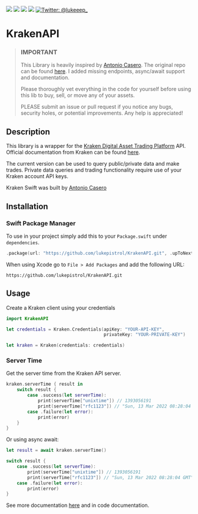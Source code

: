 <p>
    <img src="https://img.shields.io/badge/version-1.0.0-green" />
    <img src="https://img.shields.io/badge/Swift-5.5.3-ff69b4.svg" />
    <img src="https://img.shields.io/badge/iOS-12+-brightgreen.svg" />
    <img src="https://img.shields.io/badge/macOS-10.12+-brightgreen.svg" />
    <a href="https://twitter.com/lukeeep_">
        <img src="https://img.shields.io/badge/Contact-@lukeeep_-lightgrey.svg?style=flat" alt="Twitter: @lukeeep_" />
    </a>
</p>

# KrakenAPI

>### IMPORTANT
>This Library is heavily inspired by [Antonio Casero](@acaserop). The original repo can be found [here](https://github.com/antoniocasero/Kraken). I added missing endpoints, async/await support and documentation.
>
>Please thoroughly vet everything in the code for yourself before using this lib to buy, sell, or move any of your assets.
>
>PLEASE submit an issue or pull request if you notice any bugs, security holes, or potential improvements. Any help is appreciated!

## Description

This library is a wrapper for the [Kraken Digital Asset Trading Platform](https://www.kraken.com) API. Official documentation from Kraken can be found [here](https://www.kraken.com/help/api).

The current version  can be used to query public/private data and make trades. Private data queries and trading functionality require use of your Kraken account API keys.

Kraken Swift was built by [Antonio Casero](@acaserop) 

## Installation

### Swift Package Manager
To use in your project simply add this to your ```Package.swift``` under ```dependencies```.

```swift
.package(url: "https://github.com/lukepistrol/KrakenAPI.git", .upToNextMajor(from: "1.0.0"))
```
When using Xcode go to ```File > Add Packages``` and add the following URL: 
```
https://github.com/lukepistrol/KrakenAPI.git
```

## Usage

Create a Kraken client using your credentials

```swift
import KrakenAPI

let credentials = Kraken.Credentials(apiKey: "YOUR-API-KEY", 
                                     privateKey: "YOUR-PRIVATE-KEY")

let kraken = Kraken(credentials: credentials)
```

### Server Time

Get the server time from the Kraken API server.

```swift
kraken.serverTime { result in 
    switch result {
        case .success(let serverTime):
            print(serverTime["unixtime"]) // 1393056191
            print(serverTime["rfc1123"]) // "Sun, 13 Mar 2022 08:28:04 GMT"
        case .failure(let error):
            print(error) 
    }
}
```

Or using async await:

```swift
let result = await kraken.serverTime()

switch result {
	case .success(let serverTime):
		print(serverTime["unixtime"]) // 1393056191
		print(serverTime["rfc1123"]) // "Sun, 13 Mar 2022 08:28:04 GMT"
	case .failure(let error):
		print(error) 
}
```

See more documentation [here](https://docs.kraken.com/rest/) and in code documentation.
